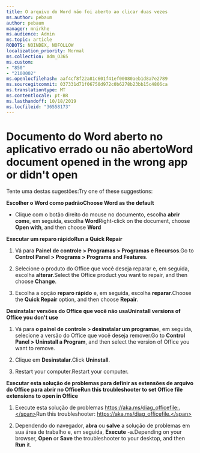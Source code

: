 ```yaml
---
title: O arquivo do Word não foi aberto ao clicar duas vezes
ms.author: pebaum
author: pebaum
manager: mnirkhe
ms.audience: Admin
ms.topic: article
ROBOTS: NOINDEX, NOFOLLOW
localization_priority: Normal
ms.collection: Adm_O365
ms.custom:
- "850"
- "2100002"
ms.openlocfilehash: aaf4cf8f22a81c601f41ef00080aeb1d8a7e2789
ms.sourcegitcommit: 037331d71f06750d972c0b6278b23bb15c4806ca
ms.translationtype: MT
ms.contentlocale: pt-BR
ms.lasthandoff: 10/18/2019
ms.locfileid: "36558173"
---
```

# <a name="word-document-opened-in-the-wrong-app-or-didnt-open"></a><span data-ttu-id="1492b-102">Documento do Word aberto no aplicativo errado ou não aberto</span><span class="sxs-lookup"><span data-stu-id="1492b-102">Word document opened in the wrong app or didn't open</span></span>

<span data-ttu-id="1492b-103">Tente uma destas sugestões:</span><span class="sxs-lookup"><span data-stu-id="1492b-103">Try one of these suggestions:</span></span>

<span data-ttu-id="1492b-104">**Escolher o Word como padrão**</span><span class="sxs-lookup"><span data-stu-id="1492b-104">**Choose Word as the default**</span></span>

- <span data-ttu-id="1492b-105">Clique com o botão direito do mouse no documento, escolha **abrir com**e, em seguida, escolha **Word**</span><span class="sxs-lookup"><span data-stu-id="1492b-105">Right-click on the document, choose **Open with**, and then choose **Word**</span></span>

<span data-ttu-id="1492b-106">**Executar um reparo rápido**</span><span class="sxs-lookup"><span data-stu-id="1492b-106">**Run a Quick Repair**</span></span>

1. <span data-ttu-id="1492b-107">Vá para **Painel de controle > Programas > Programas e Recursos**.</span><span class="sxs-lookup"><span data-stu-id="1492b-107">Go to **Control Panel > Programs > Programs and Features**.</span></span>

2. <span data-ttu-id="1492b-108">Selecione o produto do Office que você deseja reparar e, em seguida, escolha **alterar**.</span><span class="sxs-lookup"><span data-stu-id="1492b-108">Select the Office product you want to repair, and then choose **Change**.</span></span>

3. <span data-ttu-id="1492b-109">Escolha a opção **reparo rápido** e, em seguida, escolha **reparar**.</span><span class="sxs-lookup"><span data-stu-id="1492b-109">Choose the **Quick Repair** option, and then choose **Repair**.</span></span>

<span data-ttu-id="1492b-110">**Desinstalar versões do Office que você não usa**</span><span class="sxs-lookup"><span data-stu-id="1492b-110">**Uninstall versions of Office you don't use**</span></span>

1. <span data-ttu-id="1492b-111">Vá para **o painel de controle > desinstalar um programa**e, em seguida, selecione a versão do Office que você deseja remover.</span><span class="sxs-lookup"><span data-stu-id="1492b-111">Go to **Control Panel > Uninstall a Program**, and then select the version of Office you want to remove.</span></span>

2. <span data-ttu-id="1492b-112">Clique em **Desinstalar**.</span><span class="sxs-lookup"><span data-stu-id="1492b-112">Click **Uninstall**.</span></span>

3. <span data-ttu-id="1492b-113">Restart your computer.</span><span class="sxs-lookup"><span data-stu-id="1492b-113">Restart your computer.</span></span>

<span data-ttu-id="1492b-114">**Executar esta solução de problemas para definir as extensões de arquivo do Office para abrir no Office**</span><span class="sxs-lookup"><span data-stu-id="1492b-114">**Run this troubleshooter to set Office file extensions to open in Office**</span></span>

1. <span data-ttu-id="1492b-115">Execute esta solução de problemas https://aka.ms/diag_officefile:.</span><span class="sxs-lookup"><span data-stu-id="1492b-115">Run this troubleshooter: https://aka.ms/diag_officefile.</span></span>

2. <span data-ttu-id="1492b-116">Dependendo do navegador, **abra** ou **salve** a solução de problemas em sua área de trabalho e, em seguida, **Execute** -a.</span><span class="sxs-lookup"><span data-stu-id="1492b-116">Depending on your browser, **Open** or **Save** the troubleshooter to your desktop, and then **Run** it.</span></span>
